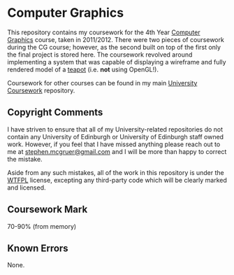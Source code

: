 # Computer Graphics

This repository contains my coursework for the 4th Year [Computer Graphics](http://homepages.inf.ed.ac.uk/tkomura/cg) course, taken in 2011/2012. There were two pieces of coursework during the CG course; however, as the second built on top of the first only the final project is stored here. The coursework revolved around implementing a system that was capable of displaying a wireframe and fully rendered model of a [teapot](http://inst.eecs.berkeley.edu/~cs184/sp09/assignments/teapot.obj) (i.e. <b>not</b> using OpenGL!).

Coursework for other courses can be found in my main [University Coursework](https://github.com/stephenmcgruer/University) repository.

## Copyright Comments ##

I have striven to ensure that all of my University-related repositories do not contain any University of Edinburgh or University of Edinburgh staff owned work. However, if you feel that I have missed anything please reach out to me at <stephen.mcgruer@gmail.com> and I will be more than happy to correct the mistake.

Aside from any such mistakes, all of the work in this repository is under the [WTFPL](http://www.wtfpl.net/) license, excepting any third-party code which will be clearly marked and licensed.

## Coursework Mark ##

70-90% (from memory)

## Known Errors ##

None.
